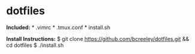 # dotfiles

**Included:**
    * .vimrc
    * .tmux.conf
    * install.sh
    
**Install Instructions:**
    $ git clone https://github.com/bcreeley/dotfiles.git && cd dotfiles
    $ ./install.sh
    
